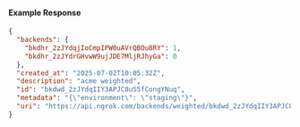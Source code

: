 <!-- Code generated for API Clients. DO NOT EDIT. -->

#### Example Response

```json
{
  "backends": {
    "bkdhr_2zJYdqjIoCmpIPW0uAVrQBOu8RY": 1,
    "bkdhr_2zJYdrGHvwW9ujJDE7MljRJhyGa": 0
  },
  "created_at": "2025-07-02T10:05:32Z",
  "description": "acme weighted",
  "id": "bkdwd_2zJYdqIIY3APJC8uS5fCongYNuq",
  "metadata": "{\"environment\": \"staging\"}",
  "uri": "https://api.ngrok.com/backends/weighted/bkdwd_2zJYdqIIY3APJC8uS5fCongYNuq"
}
```
